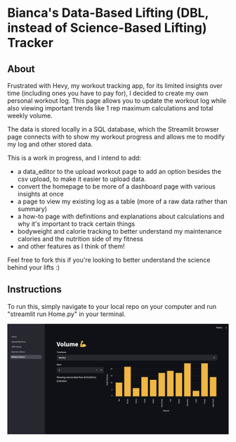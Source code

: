 # Bianca's Data-Based Lifting (DBL, instead of Science-Based Lifting) Tracker

## About

Frustrated with Hevy, my workout tracking app, for its limited insights over time (including ones you have to pay for), I decided to create my own personal workout log. This page allows you to update the workout log while also viewing important trends like 1 rep maximum calculations and total weekly volume. 

The data is stored locally in a SQL database, which the Streamlit browser page connects with to show my workout progress and allows me to modify my log and other stored data. 

This is a work in progress, and I intend to add:

- a data_editor to the upload workout page to add an option besides the csv upload, to make it easier to upload data.
- convert the homepage to be more of a dashboard page with various insights at once
- a page to view my existing log as a table (more of a raw data rather than summary)
- a how-to page with definitions and explanations about calculations and why it's important to track certain things
- bodyweight and calorie tracking to better understand my maintenance calories and the nutrition side of my fitness
- and other features as I think of them!

Feel free to fork this if you're looking to better understand the science behind your lifts :)

## Instructions

To run this, simply navigate to your local repo on your computer and run "streamlit run Home.py" in your terminal. 

![Screenshot of a weekly volume bar chart.](examplevolume.png)

